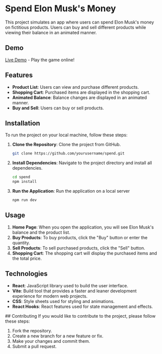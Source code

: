 # Spend Elon Musk's Money

This project simulates an app where users can spend Elon Musk's money on fictitious products. Users can buy and sell different products while viewing their balance in an animated manner.

## Demo
[Live Demo]() - Play the game online!

## Features

- **Product List**: Users can view and purchase different products.
- **Shopping Cart**: Purchased items are displayed in the shopping cart.
- **Animated Balance**: Balance changes are displayed in an animated manner.
- **Buy and Sell**: Users can buy or sell products.

## Installation

To run the project on your local machine, follow these steps:

1. **Clone the Repository**: Clone the project from GitHub.

   ```bash
   git clone https://github.com/yourusername/spend.git
   ````
2. **Install Dependencies**: Navigate to the project directory and install all dependencies.
   ```bash
   cd spend
   npm install
   ```
3. **Run the Application**: Run the application on a local server
   ```bash
   npm run dev
   ```

## Usage
1. **Home Page**: When you open the application, you will see Elon Musk's balance and the product list.
2. **Buy Products**: To buy products, click the "Buy" button or enter the quantity.
3. **Sell Products**: To sell purchased products, click the "Sell" button.
4. **Shopping Cart**: The shopping cart will display the purchased items and the total price.

## Technologies
- **React**: JavaScript library used to build the user interface.
- **Vite**: Build tool that provides a faster and leaner development experience for modern web projects.
- **CSS**: Style sheets used for styling and animations.
- **React Hooks**: React features used for state management and effects.

## Contributing
If you would like to contribute to the project, please follow these steps:

1. Fork the repository.
2. Create a new branch for a new feature or fix.
3. Make your changes and commit them.
4. Submit a pull request.